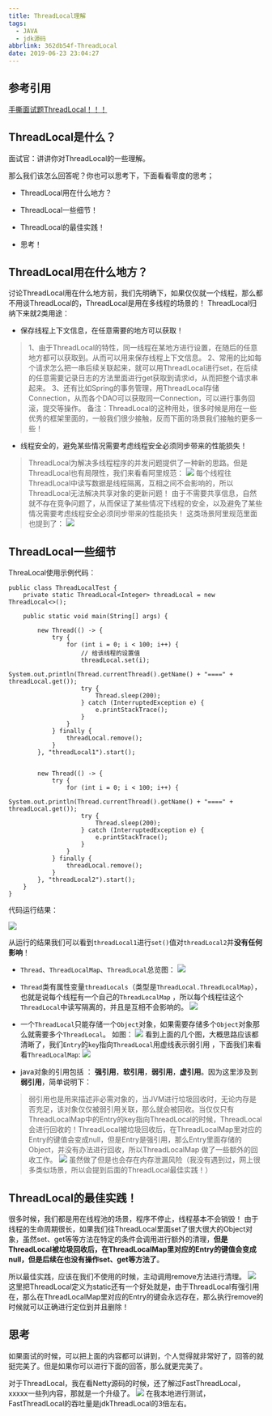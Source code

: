 ```yaml
---
title: ThreadLocal理解
tags:
  - JAVA
  - jdk源码
abbrlink: 362db54f-ThreadLocal
date: 2019-06-23 23:04:27
---
```


## 参考引用

[手撕面试题ThreadLocal！！！](https://mp.weixin.qq.com/s?__biz=MzU2NjIzNDk5NQ==&mid=2247486666&idx=1&sn=ee9d72b115411940940f00171986e0db&chksm=fcaed6d6cbd95fc08cf5525e7974efc7753f9f018f2a79fd5386b9f0132b90645394e85c3568&mpshare=1&scene=1&srcid=#rd)

## ThreadLocal是什么？
面试官：讲讲你对ThreadLocal的一些理解。

那么我们该怎么回答呢？你也可以思考下，下面看看零度的思考；
- ThreadLocal用在什么地方？

- ThreadLocal一些细节！

- ThreadLocal的最佳实践！

- 思考！

  

<!-- more -->

  

## ThreadLocal用在什么地方？
讨论ThreadLocal用在什么地方前，我们先明确下，如果仅仅就一个线程，那么都不用谈ThreadLocal的，ThreadLocal是用在多线程的场景的！
ThreadLocal归纳下来就2类用途：
- 保存线程上下文信息，在任意需要的地方可以获取！
> 1、由于ThreadLocal的特性，同一线程在某地方进行设置，在随后的任意地方都可以获取到。从而可以用来保存线程上下文信息。
2、常用的比如每个请求怎么把一串后续关联起来，就可以用ThreadLocal进行set，在后续的任意需要记录日志的方法里面进行get获取到请求id，从而把整个请求串起来。
3、还有比如Spring的事务管理，用ThreadLocal存储Connection，从而各个DAO可以获取同一Connection，可以进行事务回滚，提交等操作。
备注：ThreadLocal的这种用处，很多时候是用在一些优秀的框架里面的，一般我们很少接触，反而下面的场景我们接触的更多一些！
- 线程安全的，避免某些情况需要考虑线程安全必须同步带来的性能损失！
> ThreadLocal为解决多线程程序的并发问题提供了一种新的思路。但是ThreadLocal也有局限性，我们来看看阿里规范：
![](http://ww1.sinaimg.cn/large/8515e8c2ly1g4bgqpmiv3j20u004wdg7.jpg)
每个线程往ThreadLocal中读写数据是线程隔离，互相之间不会影响的，所以ThreadLocal无法解决共享对象的更新问题！
由于不需要共享信息，自然就不存在竞争问题了，从而保证了某些情况下线程的安全，以及避免了某些情况需要考虑线程安全必须同步带来的性能损失！
这类场景阿里规范里面也提到了：
![](http://ww1.sinaimg.cn/large/8515e8c2ly1g4bgtmiyk7j20u008rt92.jpg)

## ThreadLocal一些细节
ThreaLocal使用示例代码：
```
public class ThreadLocalTest {
    private static ThreadLocal<Integer> threadLocal = new ThreadLocal<>();

    public static void main(String[] args) {

        new Thread(() -> {
            try {
                for (int i = 0; i < 100; i++) {
                    // 给该线程的设置值
                    threadLocal.set(i);
                    System.out.println(Thread.currentThread().getName() + "====" + threadLocal.get());
                    try {
                        Thread.sleep(200);
                    } catch (InterruptedException e) {
                        e.printStackTrace();
                    }
                }
            } finally {
                threadLocal.remove();
            }
        }, "threadLocal1").start();


        new Thread(() -> {
            try {
                for (int i = 0; i < 100; i++) {
                    System.out.println(Thread.currentThread().getName() + "====" + threadLocal.get());
                    try {
                        Thread.sleep(200);
                    } catch (InterruptedException e) {
                        e.printStackTrace();
                    }
                }
            } finally {
                threadLocal.remove();
            }
        }, "threadLocal2").start();
    }
}
```
代码运行结果：

![](http://ww1.sinaimg.cn/large/8515e8c2ly1g4bgvby07kj20dp0723yi.jpg)

从运行的结果我们可以看到`threadLocal1`进行`set()`值对`threadLocal2`并**没有任何影响**！

- `Thread`、`ThreadLocalMap`、`ThreadLocal`总览图：
![](http://ww1.sinaimg.cn/large/8515e8c2ly1g4bgym7f89j20tq0m00t2.jpg)

- `Thread`类有属性变量`threadLocals`（类型是`ThreadLocal.ThreadLocalMap`），也就是说每个线程有一个自己的`ThreadLocalMap` ，所以每个线程往这个`ThreadLocal`中读写隔离的，并且是互相不会影响的。
![](http://ww1.sinaimg.cn/large/8515e8c2ly1g4bgz6eds7j20nd040weh.jpg)

- 一个`ThreadLocal`只能存储一个`Object`对象，如果需要存储多个`Object`对象那么就需要多个`ThreadLocal`。
如图：
![](http://ww1.sinaimg.cn/large/8515e8c2ly1g4bh2dmh7cj20ts0m2dgg.jpg)
看到上面的几个图，大概思路应该都清晰了，我们`Entry`的`key`指向`ThreadLocal`用虚线表示弱引用 ，下面我们来看看`ThreadLocalMap`:
![](http://ww1.sinaimg.cn/large/8515e8c2ly1g4bh3liojaj20na0c0jrt.jpg)

- java对象的引用包括 ： **强引用**，**软引用**，**弱引用**，**虚引用**。因为这里涉及到 **弱引用**，简单说明下：
> 弱引用也是用来描述非必需对象的，当JVM进行垃圾回收时，无论内存是否充足，该对象仅仅被弱引用关联，那么就会被回收。当仅仅只有ThreadLocalMap中的Entry的key指向ThreadLocal的时候，ThreadLocal会进行回收的！ThreadLocal被垃圾回收后，在ThreadLocalMap里对应的Entry的键值会变成null，但是Entry是强引用，那么Entry里面存储的Object，并没有办法进行回收，所以ThreadLocalMap 做了一些额外的回收工作。
![](http://ww1.sinaimg.cn/large/8515e8c2ly1g4bh6khf5kj20u00dhdgl.jpg)
虽然做了但是也会存在内存泄漏风险（我没有遇到过，网上很多类似场景，所以会提到后面的ThreadLocal最佳实践！）

## ThreadLocal的最佳实践！
很多时候，我们都是用在线程池的场景，程序不停止，线程基本不会销毁！
由于线程的生命周期很长，如果我们往ThreadLocal里面set了很大很大的Object对象，虽然set、get等等方法在特定的条件会调用进行额外的清理，**但是ThreadLocal被垃圾回收后，在ThreadLocalMap里对应的Entry的键值会变成null，但是后续在也没有操作set、get等方法了**。

所以最佳实践，应该在我们不使用的时候，主动调用remove方法进行清理。
![](http://ww1.sinaimg.cn/large/8515e8c2ly1g4bha0clrkj20u004xmxi.jpg)
这里把ThreadLocal定义为static还有一个好处就是，由于ThreadLocal有强引用在，那么在ThreadLocalMap里对应的Entry的键会永远存在，那么执行remove的时候就可以正确进行定位到并且删除！

## 思考
如果面试的时候，可以把上面的内容都可以讲到，个人觉得就非常好了，回答的就挺完美了。但是如果你可以进行下面的回答，那么就更完美了。

对于ThreadLocal，我在看Netty源码的时候，还了解过FastThreadLocal，xxxxx一些列内容，那就是一个升级了。
![](http://ww1.sinaimg.cn/large/8515e8c2ly1g4bhbtior6j20u00ijwf4.jpg)
在我本地进行测试，FastThreadLocal的吞吐量是jdkThreadLocal的3倍左右。

